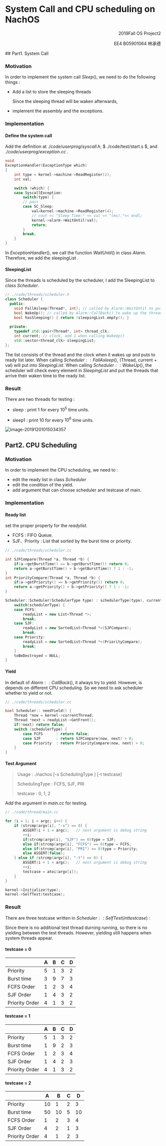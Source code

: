 # System Call and CPU scheduling on NachOS

<p align='right'>2019Fall OS Project2</p>
<p align='right'>EE4 B05901064 林承德</p>
## Part1. System Call

### Motivation

In order to implement the system call $Sleep()$, we need to do the following things :

* Add a list to store the sleeping threads

  Since the sleeping thread will be waken afterwards, 

* implement the assembly and the exceptions.

### Implementation

#### Define the system call

Add the definition at $./code/userprog/syscall.h$, $ ./code/test/start.s $, and $. /code/userprog/exception.cc$ .

```c++
void
ExceptionHandler(ExceptionType which)
{
	int	type = kernel->machine->ReadRegister(2);
	int	val;

    switch (which) {
	case SyscallException:
	    switch(type) {
		// pass
		case SC_Sleep:
			val=kernel->machine->ReadRegister(4);
			// cout << "Sleep Time:" << val << "(ms)."<< endl;
			kernel->alarm->WaitUntil(val);
			return;
	    }
	    break;
    }
}
```

In $ExceptionHandler()$, we call the function $WaitUntil()$ in class $Alarm$. Therefore, we add the sleepingList .

####  SleepingList

Since the threads is scheduled by the scheduler, I add the SleepingList to $class\ Scheduler$.

```c++
// ./code/threads/scheduler.h
class Scheduler {
  public:
	void FallAsleep(Thread*, int); // called by Alarm::WaitUntil to put the thread to sleep
	bool WakeUp(); // called by Alarm::CallBack() to wake up the thread
	bool hasSleeping() { return !sleepingList.empty(); }
    
  private:
  	typedef std::pair<Thread*, int> thread_clk;
	int current; // clock, add 1 when calling WakeUp()
	std::vector<thread_clk> sleepingList;
};
```

The list consists of the thread and the clock when it wakes up and puts to ready list later. When calling $Scheduler::FallAsleep()$, (Thread, current + val) will put into $SleepingList$. When calling $Scheduler::WakeUp()$, the scheduler will check every element in $SleepingList$ and put the threads that arrive their waken time to the ready list.

### Result

There are two threads for testing :

* sleep : print 1 for every $10^5$ time units.

* sleep1 : print 10 for every $10^6$ time units.

![image-20191201015034357](D:\Dropbox\大學\courses\OS\project\resource\Project2-sleep.jpg)

## Part2. CPU Scheduling

### Motivation

In order to implement the CPU scheduling, we need to :

* edit the ready list in class $Scheduler$
* edit the condition of the yield.
* add argument that can choose scheduler and testcase of main.

### Implementation

#### Ready list

set the proper property for the $readylist$.

* FCFS : FIFO Queue.
* SJF、Priority  : List that sorted by the burst time or priority.

```c++
// ./code/threads/scheduler.cc

int SJFCompare(Thread *a, Thread *b) {
    if(a->getBurstTime() == b->getBurstTime()) return 0;
    return a->getBurstTime() > b->getBurstTime() ? 1 : -1;
}
int PriorityCompare(Thread *a, Thread *b) {
    if(a->getPriority() == b->getPriority()) return 0;
    return a->getPriority() > b->getPriority() ? 1 : -1;
}

Scheduler::Scheduler(SchedulerType type) : schedulerType(type), current(0) {
	switch(schedulerType) {
    case FCFS:
        readyList = new List<Thread *>;
        break;
    case SJF:
        readyList = new SortedList<Thread *>(SJFCompare);
        break;
    case Priority:
        readyList = new SortedList<Thread *>(PriorityCompare);
        break;
    } 
	toBeDestroyed = NULL;
} 
```



#### Yield

In default of $Alarm::CallBack()$, it always try to yield. However, is depends on different CPU scheduling. So we need to ask scheduler whether to yield or not.

```c++
// ./code/threads/scheduler.cc

bool Scheduler:: needYield() {
    Thread *now = kernel->currentThread;
    Thread *next = readyList->GetFront();
    if(!next) return false;
    switch (schedulerType) {
        case FCFS      : return false;
        case SJF       : return SJFCompare(now, next) > 0;
        case Priority  : return PriorityCompare(now, next) > 0;
    }
}
```



#### Test Argument

> Usage : ./nachos [-s SchedulingType ] [-t testcase]
>
> SchedulingType : FCFS, SJF, PRI
>
> testcase : 0, 1, 2

Add the argument in $main.cc$ for testing.

```c++
// ./code/thread/main.cc

for (i = 1; i < argc; i++) {
    if (strcmp(argv[i], "-s") == 0) {
        ASSERT(i + 1 < argc);   // next argument is debug string
	    ++i;
        if(strcmp(argv[i], "SJF") == 0)type = SJF;
        else if(strcmp(argv[i], "FCFS") == 0)type = FCFS;
        else if(strcmp(argv[i], "PRI") == 0)type = Priority;
        else ASSERT(false);
    } else if (strcmp(argv[i], "-t") == 0) {
        ASSERT(i + 1 < argc);   // next argument is debug string
	    ++i;
        testcase = atoi(argv[i]);
    }
}

kernel->Initialize(type);
kernel->SelfTest(testcase);
```



### Result

There are three testcase written in $Scheduler::SelfTest(int testcase)$ :

Since there is no additional test thread durning running, so there is no yielding between the test threads. However, yielding still happens when system threads appear.



#### testcase = 0

|                | A    | B    | C    | D    |
| -------------- | ---- | ---- | ---- | ---- |
| Priority       | 5    | 1    | 3    | 2    |
| Burst time     | 3    | 9    | 7    | 3    |
| FCFS Order     | 1    | 2    | 3    | 4    |
| SJF Order      | 1    | 4    | 3    | 2    |
| Priority Order | 4    | 1    | 3    | 2    |



#### testcase = 1

|            | A    | B    | C    | D    |
| ---------- | ---- | ---- | ---- | ---- |
| Priority   | 5    | 1    | 3    | 2    |
| Burst time | 1   | 9    | 2   | 3    |
| FCFS Order     | 1    | 2    | 3    | 4    |
| SJF Order      | 1    | 4    | 2   | 3   |
| Priority Order | 4    | 1    | 3    | 2    |



#### testcase = 2

|            | A    | B    | C    | D    |
| ---------- | ---- | ---- | ---- | ---- |
| Priority   | 10  | 1    | 2   | 3   |
| Burst time | 50  | 10  | 5   | 10  |
| FCFS Order     | 1    | 2    | 3    | 4    |
| SJF Order      | 4   | 2   | 1   | 3   |
| Priority Order | 4    | 1    | 2   | 3   |

